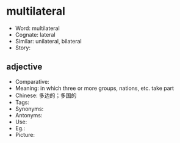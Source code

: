 # multilateral

- Word: multilateral
- Cognate: lateral
- Similar: unilateral, bilateral
- Story: 

## adjective

- Comparative: 
- Meaning: in which three or more groups, nations, etc. take part
- Chinese: 多边的；多国的
- Tags: 
- Synonyms: 
- Antonyms: 
- Use: 
- Eg.: 
- Picture: 

